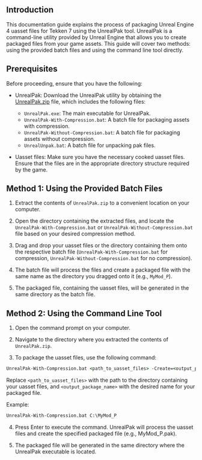 ## Introduction
This documentation guide explains the process of packaging Unreal Engine 4 uasset files for Tekken 7 using the UnrealPak tool. UnrealPak is a command-line utility provided by Unreal Engine that allows you to create packaged files from your game assets. This guide will cover two methods: using the provided batch files and using the command line tool directly.

## Prerequisites
Before proceeding, ensure that you have the following:

- UnrealPak: Download the UnrealPak utility by obtaining the [UnrealPak.zip](UnrealPak.zip) file, which includes the following files:
    - `UnrealPak.exe`: The main executable for UnrealPak.
    - `UnrealPak-With-Compression.bat`: A batch file for packaging assets with compression.
    - `UnrealPak-Without-Compression.bat`: A batch file for packaging assets without compression.
    - `UnrealUnpak.bat`: A batch file for unpacking pak files.

- Uasset files: Make sure you have the necessary cooked uasset files. Ensure that the files are in the appropriate directory structure required by the game.

## Method 1: Using the Provided Batch Files

1. Extract the contents of `UnrealPak.zip` to a convenient location on your computer.

2. Open the directory containing the extracted files, and locate the `UnrealPak-With-Compression.bat` or `UnrealPak-Without-Compression.bat` file based on your desired compression method.

3. Drag and drop your uasset files or the directory containing them onto the respective batch file (`UnrealPak-With-Compression.bat` for compression, `UnrealPak-Without-Compression.bat` for no compression).

4. The batch file will process the files and create a packaged file with the same name as the directory you dragged onto it (e.g., `MyMod_P`).

5. The packaged file, containing the uasset files, will be generated in the same directory as the batch file.

## Method 2: Using the Command Line Tool
1. Open the command prompt on your computer.

2. Navigate to the directory where you extracted the contents of `UnrealPak.zip`.

3. To package the uasset files, use the following command:
```bat
UnrealPak-With-Compression.bat <path_to_uasset_files> -Create=<output_package_name>
```

Replace `<path_to_uasset_files>` with the path to the directory containing your uasset files, and `<output_package_name>` with the desired name for your packaged file.

Example:
```bat
UnrealPak-With-Compression.bat C:\MyMod_P
```

4. Press Enter to execute the command. UnrealPak will process the uasset files and create the specified packaged file (e.g., MyMod_P.pak).

5. The packaged file will be generated in the same directory where the UnrealPak executable is located.